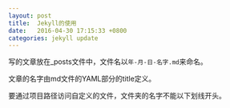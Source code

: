 ```yaml
---
layout: post
title:  Jekyll的使用
date:   2016-04-30 17:15:33 +0800
categories: jekyll update
---
```

写的文章放在_posts文件中，文件名以`年-月-日-名字.md`来命名。

文章的名字由md文件的YAML部分的title定义。

要通过项目路径访问自定义的文件，文件夹的名字不能以下划线开头。
